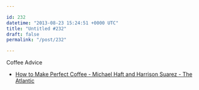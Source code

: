 ```yaml
---

id: 232
datetime: "2013-08-23 15:24:51 +0000 UTC"
title: "Untitled #232"
draft: false
permalink: "/post/232"

---
```


Coffee Advice 

 
 * [How to Make Perfect Coffee - Michael Haft and Harrison Suarez - The Atlantic](http://www.theatlantic.com/health/archive/2013/08/how-to-make-perfect-coffee/278944/)


